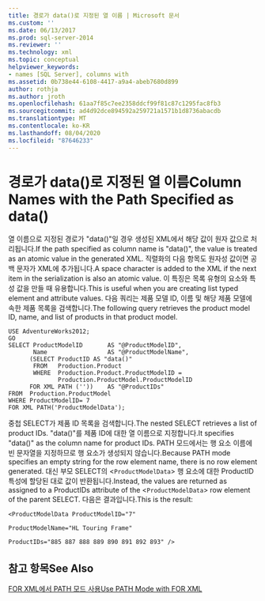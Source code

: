 ```yaml
---
title: 경로가 data()로 지정된 열 이름 | Microsoft 문서
ms.custom: ''
ms.date: 06/13/2017
ms.prod: sql-server-2014
ms.reviewer: ''
ms.technology: xml
ms.topic: conceptual
helpviewer_keywords:
- names [SQL Server], columns with
ms.assetid: 0b738e44-6108-4417-a9a4-abeb7680d899
author: rothja
ms.author: jroth
ms.openlocfilehash: 61aa7f85c7ee2358ddcf99f81c87c1295fac8fb3
ms.sourcegitcommit: ad4d92dce894592a259721a1571b1d8736abacdb
ms.translationtype: MT
ms.contentlocale: ko-KR
ms.lasthandoff: 08/04/2020
ms.locfileid: "87646233"
---
```

# <a name="column-names-with-the-path-specified-as-data"></a><span data-ttu-id="d3bdd-102">경로가 data()로 지정된 열 이름</span><span class="sxs-lookup"><span data-stu-id="d3bdd-102">Column Names with the Path Specified as data()</span></span>
  <span data-ttu-id="d3bdd-103">열 이름으로 지정된 경로가 "data()"일 경우 생성된 XML에서 해당 값이 원자 값으로 처리됩니다.</span><span class="sxs-lookup"><span data-stu-id="d3bdd-103">If the path specified as column name is "data()", the value is treated as an atomic value in the generated XML.</span></span> <span data-ttu-id="d3bdd-104">직렬화의 다음 항목도 원자성 값이면 공백 문자가 XML에 추가됩니다.</span><span class="sxs-lookup"><span data-stu-id="d3bdd-104">A space character is added to the XML if the next item in the serialization is also an atomic value.</span></span> <span data-ttu-id="d3bdd-105">이 특징은 목록 유형의 요소와 특성 값을 만들 때 유용합니다.</span><span class="sxs-lookup"><span data-stu-id="d3bdd-105">This is useful when you are creating list typed element and attribute values.</span></span> <span data-ttu-id="d3bdd-106">다음 쿼리는 제품 모델 ID, 이름 및 해당 제품 모델에 속한 제품 목록을 검색합니다.</span><span class="sxs-lookup"><span data-stu-id="d3bdd-106">The following query retrieves the product model ID, name, and list of products in that product model.</span></span>  
  
```  
USE AdventureWorks2012;  
GO  
SELECT ProductModelID       AS "@ProductModelID",  
       Name                 AS "@ProductModelName",  
      (SELECT ProductID AS "data()"  
       FROM   Production.Product  
       WHERE  Production.Product.ProductModelID =   
              Production.ProductModel.ProductModelID  
      FOR XML PATH (''))    AS "@ProductIDs"  
FROM  Production.ProductModel  
WHERE ProductModelID= 7   
FOR XML PATH('ProductModelData');  
```  
  
 <span data-ttu-id="d3bdd-107">중첩 SELECT가 제품 ID 목록을 검색합니다.</span><span class="sxs-lookup"><span data-stu-id="d3bdd-107">The nested SELECT retrieves a list of product IDs.</span></span> <span data-ttu-id="d3bdd-108">"data()"를 제품 ID에 대한 열 이름으로 지정합니다.</span><span class="sxs-lookup"><span data-stu-id="d3bdd-108">It specifies "data()" as the column name for product IDs.</span></span> <span data-ttu-id="d3bdd-109">PATH 모드에서는 행 요소 이름에 빈 문자열을 지정하므로 행 요소가 생성되지 않습니다.</span><span class="sxs-lookup"><span data-stu-id="d3bdd-109">Because PATH mode specifies an empty string for the row element name, there is no row element generated.</span></span> <span data-ttu-id="d3bdd-110">대신 부모 SELECT의 <`ProductModelData`> 행 요소에 대한 ProductID 특성에 할당된 대로 값이 반환됩니다.</span><span class="sxs-lookup"><span data-stu-id="d3bdd-110">Instead, the values are returned as assigned to a ProductIDs attribute of the <`ProductModelData`> row element of the parent SELECT.</span></span> <span data-ttu-id="d3bdd-111">다음은 결과입니다.</span><span class="sxs-lookup"><span data-stu-id="d3bdd-111">This is the result:</span></span>  
  
 `<ProductModelData ProductModelID="7"`  
  
 `ProductModelName="HL Touring Frame"`  
  
 `ProductIDs="885 887 888 889 890 891 892 893" />`  
  
## <a name="see-also"></a><span data-ttu-id="d3bdd-112">참고 항목</span><span class="sxs-lookup"><span data-stu-id="d3bdd-112">See Also</span></span>  
 [<span data-ttu-id="d3bdd-113">FOR XML에서 PATH 모드 사용</span><span class="sxs-lookup"><span data-stu-id="d3bdd-113">Use PATH Mode with FOR XML</span></span>](use-path-mode-with-for-xml.md)  
  
  
